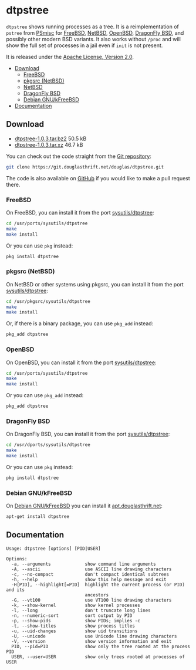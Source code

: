 # dtpstree

`dtpstree` shows running processes as a tree. It is a reimplementation of
`pstree` from [PSmisc] for [FreeBSD], [NetBSD], [OpenBSD], [DragonFly BSD], and
possibly other modern BSD variants. It also works without `/proc` and will show
the full set of processes in a jail even if `init` is not present.

It is released under the [Apache License, Version 2.0].

* [Download](#download)
  * [FreeBSD](#freebsd)
  * [pkgsrc (NetBSD)](#pkgsrc-netbsd)
  * [NetBSD](#netbsd)
  * [DragonFly BSD](#dragonfly-bsd)
  * [Debian GNU/kFreeBSD](#debian-gnukfreebsd)
* [Documentation](#documentation)

## Download

* [dtpstree-1.0.3.tar.bz2] 50.5 kB
* [dtpstree-1.0.3.tar.xz] 46.7 kB

You can check out the code straight from the [Git repository]:

```bash
git clone https://git.douglasthrift.net/douglas/dtpstree.git
```

The code is also available on [GitHub] if you would like to make a pull request
there.

### FreeBSD

On FreeBSD, you can install it from the port
[sysutils/dtpstree](https://svnweb.freebsd.org/ports/head/sysutils/dtpstree/):

```bash
cd /usr/ports/sysutils/dtpstree
make
make install
```

Or you can use `pkg` instead:

```bash
pkg install dtpstree
```

### pkgsrc (NetBSD)

On NetBSD or other systems using pkgsrc, you can install it from the port
[sysutils/dtpstree](http://cvsweb.netbsd.org/bsdweb.cgi/pkgsrc/sysutils/dtpstree/):

```bash
cd /usr/pkgsrc/sysutils/dtpstree
make
make install
```

Or, if there is a binary package, you can use `pkg_add` instead:

```bash
pkg_add dtpstree
```

### OpenBSD

On OpenBSD, you can install it from the port
[sysutils/dtpstree](http://cvsweb.openbsd.org/cgi-bin/cvsweb/ports/sysutils/dtpstree/):

```bash
cd /usr/ports/sysutils/dtpstree
make
make install
```

Or you can use `pkg_add` instead:

```bash
pkg_add dtpstree
```

### DragonFly BSD

On DragonFly BSD, you can install it from the port
[sysutils/dtpstree](https://github.com/DragonFlyBSD/DPorts/tree/master/sysutils/dtpstree):

```bash
cd /usr/dports/sysutils/dtpstree
make
make install
```

Or you can use `pkg` instead:

```bash
pkg install dtpstree
```

### Debian GNU/kFreeBSD

On [Debian GNU/kFreeBSD] you can install it [apt.douglasthrift.net]:

```bash
apt-get install dtpstree
```

## Documentation

```nohighlight
Usage: dtpstree [options] [PID|USER]

Options:
  -a, --arguments             show command line arguments
  -A, --ascii                 use ASCII line drawing characters
  -c, --no-compact            don't compact identical subtrees
  -h, --help                  show this help message and exit
  -H[PID], --highlight[=PID]  highlight the current process (or PID) and its
                              ancestors
  -G, --vt100                 use VT100 line drawing characters
  -k, --show-kernel           show kernel processes
  -l, --long                  don't truncate long lines
  -n, --numeric-sort          sort output by PID
  -p, --show-pids             show PIDs; implies -c
  -t, --show-titles           show process titles
  -u, --uid-changes           show uid transitions
  -U, --unicode               use Unicode line drawing characters
  -V, --version               show version information and exit
  PID, --pid=PID              show only the tree rooted at the process PID
  USER, --user=USER           show only trees rooted at processes of USER
```

[PSmisc]: http://psmisc.sourceforge.net/
[FreeBSD]: https://www.freebsd.org/
[NetBSD]: https://www.netbsd.org/
[OpenBSD]: https://www.openbsd.org/
[DragonFly BSD]: https://www.dragonflybsd.org/
[Apache License, Version 2.0]: https://www.apache.org/licenses/LICENSE-2.0
[dtpstree-1.0.3.tar.bz2]: https://dl.douglasthrift.net/dtpstree/dtpstree-1.0.3.tar.bz2
[dtpstree-1.0.3.tar.xz]: https://dl.douglasthrift.net/dtpstree/dtpstree-1.0.3.tar.xz
[Git repository]: https://git.douglasthrift.net/douglas/dtpstree
[GitHub]: https://github.com/douglaswth/dtpstree
[Debian GNU/kFreeBSD]: https://www.debian.org/ports/kfreebsd-gnu/
[apt.douglasthrift.net]: https://apt.douglasthrift.net/
